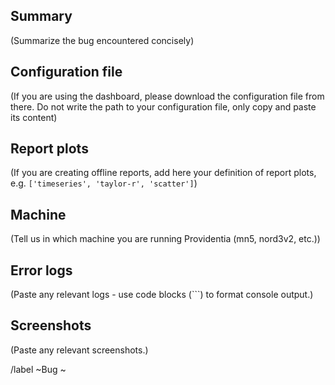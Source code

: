 ## Summary

(Summarize the bug encountered concisely)

## Configuration file

(If you are using the dashboard, please download the configuration file from there. Do not write the path to your configuration file, only copy and paste its content)

## Report plots

(If you are creating offline reports, add here your definition of report plots, e.g. `['timeseries', 'taylor-r', 'scatter']`)

## Machine

(Tell us in which machine you are running Providentia (mn5, nord3v2, etc.))

## Error logs

(Paste any relevant logs - use code blocks (```) to format console output.)

## Screenshots

(Paste any relevant screenshots.)

/label ~Bug ~